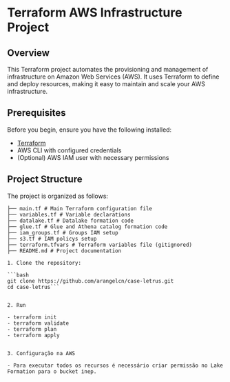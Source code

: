 # Terraform AWS Infrastructure Project

## Overview

This Terraform project automates the provisioning and management of infrastructure on Amazon Web Services (AWS). It uses Terraform to define and deploy resources, making it easy to maintain and scale your AWS infrastructure.

## Prerequisites

Before you begin, ensure you have the following installed:

- [Terraform](https://www.terraform.io/downloads.html)
- AWS CLI with configured credentials
- (Optional) AWS IAM user with necessary permissions

## Project Structure

The project is organized as follows:

   ```terraform-aws-project/
   ├── main.tf # Main Terraform configuration file
   ├── variables.tf # Variable declarations
   ├── datalake.tf # Datalake formation code
   ├── glue.tf # Glue and Athena catalog formation code
   ├── iam_groups.tf # Groups IAM setup
   ├── s3.tf # IAM policys setup
   ├── terraform.tfvars # Terraform variables file (gitignored)
   ├── README.md # Project documentation

1. Clone the repository:

   ```bash
   git clone https://github.com/arangelcn/case-letrus.git
   cd case-letrus```


2. Run

- terraform init
- terraform validate
- terraform plan
- terraform apply


3. Configuração na AWS 

- Para executar todos os recursos é necessário criar permissão no Lake Formation para o bucket inep. 